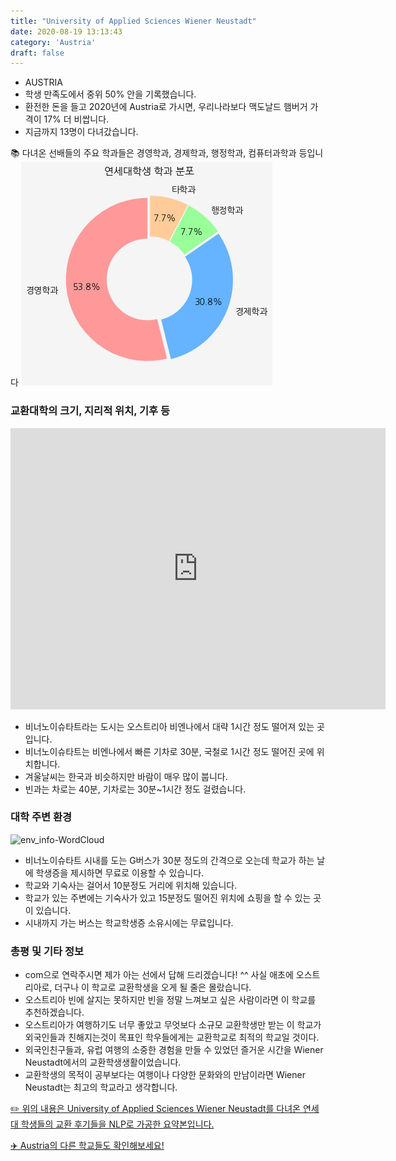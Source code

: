```yaml
---
title: "University of Applied Sciences Wiener Neustadt"
date: 2020-08-19 13:13:43
category: 'Austria'
draft: false
---
```



* AUSTRIA
* 학생 만족도에서 중위 50% 안을 기록했습니다.
* 환전한 돈을 들고 2020년에 Austria로 가시면, 우리나라보다 맥도날드 햄버거 가격이 17% 더 비쌉니다.
* 지금까지 13명이 다녀갔습니다. 


📚 다녀온 선배들의 주요 학과들은 경영학과, 경제학과, 행정학과, 컴퓨터과학과 등입니다
![department-info](../plots/AT000007.png)
### 교환대학의 크기, 지리적 위치, 기후 등
<iframe
width="600"
height="450"
frameborder="0" style="border:0"
src="https://www.google.com/maps/embed/v1/place?key=AIzaSyC9e1AME-pVmWC4hBpFdu5S4dKzyepa3HQ&q=University+of+Applied+Sciences+Wiener+Neustadt&center=47.8389128,16.24845&zoom=14" allowfullscreen>
</iframe>

* 비너노이슈타트라는 도시는 오스트리아 비엔나에서 대략 1시간 정도 떨어져 있는 곳입니다.
* 비너노이슈타트는 비엔나에서 빠른 기차로 30분, 국철로 1시간 정도 떨어진 곳에 위치합니다.
* 겨울날씨는 한국과 비슷하지만 바람이 매우 많이 붑니다.
* 빈과는 차로는 40분, 기차로는 30분~1시간 정도 걸렸습니다.


### 대학 주변 환경

![env_info-WordCloud](../univ_wordclouds_okt/env_info/AT000007_env_info_okt.png)

* 비너노이슈타트 시내를 도는 G버스가 30분 정도의 간격으로 오는데 학교가 하는 날에 학생증을 제시하면 무료로 이용할 수 있습니다.
* 학교와 기숙사는 걸어서 10분정도 거리에 위치해 있습니다.
* 학교가 있는 주변에는 기숙사가 있고 15분정도 떨어진 위치에 쇼핑을 할 수 있는 곳이 있습니다.
* 시내까지 가는 버스는 학교학생증 소유시에는 무료입니다.


### 총평 및 기타 정보 
* com으로 연락주시면 제가 아는 선에서 답해 드리겠습니다! ^^ 사실 애초에 오스트리아로, 더구나 이 학교로 교환학생을 오게 될 줄은 몰랐습니다.
* 오스트리아 빈에 살지는 못하지만 빈을 정말 느껴보고 싶은 사람이라면 이 학교를 추천하겠습니다.
* 오스트리아가 여행하기도 너무 좋았고 무엇보다 소규모 교환학생만 받는 이 학교가 외국인들과 친해지는것이 목표인 학우들에게는 교환학교로 최적의 학교일 것이다.
* 외국인친구들과, 유럽 여행의 소중한 경험을 만들 수 있었던 즐거운 시간을 Wiener Neustadt에서의 교환학생생활이었습니다.
* 교환학생의 목적이 공부보다는 여행이나 다양한 문화와의 만남이라면 Wiener Neustadt는 최고의 학교라고 생각합니다.


[✏️ 위의 내용은 University of Applied Sciences Wiener Neustadt를 다녀온 연세대 학생들의 교환 후기들을 NLP로 가공한 요약본입니다.](http://oia.yonsei.ac.kr/partner/expReport.asp?ucode=AT000007&bgbn=A)

[✈️ Austria의 다른 학교들도 확인해보세요!](https://yonsei-exchange.netlify.app/?category=Austria)
